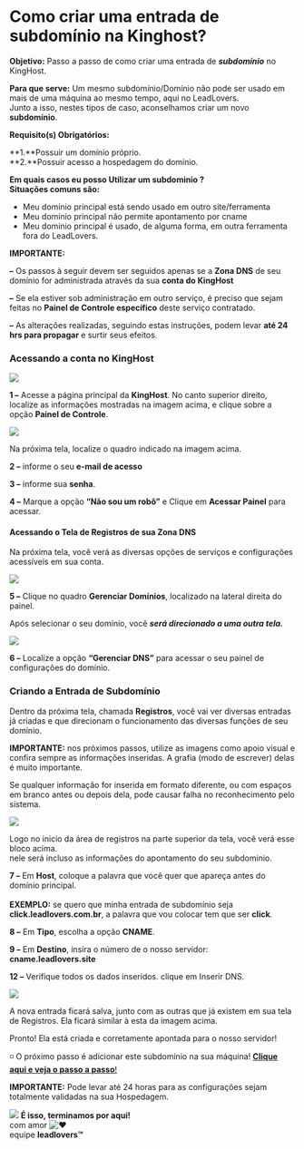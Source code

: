 # Como criar uma entrada de subdomínio na Kinghost?

**Objetivo:** Passo a passo de como criar uma entrada de _**subdomínio**_ no KingHost.

**Para que serve:** Um mesmo subdomínio/Domínio não pode ser usado em mais de uma máquina ao mesmo tempo, aqui no LeadLovers.\
Junto a isso, nestes tipos de caso, aconselhamos criar um novo **subdomínio**.

**Requisito(s) Obrigatórios:**&#x20;

**1.**Possuir um domínio próprio.\
**2.**Possuir acesso a hospedagem do domínio.

**Em quais casos eu posso Utilizar um subdominio ?**\
**Situações comuns são:**

* Meu domínio principal está sendo usado em outro site/ferramenta
* Meu domínio principal não permite apontamento por cname
* Meu domínio principal é usado, de alguma forma, em outra ferramenta fora do LeadLovers.

**IMPORTANTE:**

**–** Os passos à seguir devem ser seguidos apenas se a **Zona DNS** de seu domínio for administrada através da sua **conta do KingHost**

**–** Se ela estiver sob administração em outro serviço, é preciso que sejam feitas no **Painel de Controle específico** deste serviço contratado.

**–** As alterações realizadas, seguindo estas instruções, podem levar **até 24 hrs para propagar** e surtir seus efeitos.

### **Acessando a conta no KingHost**

[![](https://legado.leadlovers.site/wp-content/uploads/2020/09/t1-84.png)](http://legado.leadlovers.site/wp-content/uploads/2020/09/t1-84.png)

**1 –** Acesse a página principal da **KingHost**. No canto superior direito, localize as informações mostradas na imagem acima, e clique sobre a opção **Painel de Controle**.

[![](https://legado.leadlovers.site/wp-content/uploads/2020/09/t1-83.png)](http://legado.leadlovers.site/wp-content/uploads/2020/09/t1-83.png)

Na próxima tela, localize o quadro indicado na imagem acima.

**2 –** informe o seu **e-mail de acesso**

**3 –** informe sua **senha**.

**4 –** Marque a opção **“Não sou um robô”** e Clique em **Acessar Painel** para acessar.

#### **Acessando o Tela de Registros de sua Zona DNS**

Na próxima tela, você verá as diversas opções de serviços e configurações acessíveis em sua conta.

[![](https://legado.leadlovers.site/wp-content/uploads/2020/09/t1-86.png)](http://legado.leadlovers.site/wp-content/uploads/2020/09/t1-86.png)

**5 –** Clique no quadro **Gerenciar Domínios**, localizado na lateral direita do painel.

Após selecionar o seu domínio, você _**será direcionado a uma outra tela.**_

[![](https://legado.leadlovers.site/wp-content/uploads/2020/09/t1-85.png)](http://legado.leadlovers.site/wp-content/uploads/2020/09/t1-85.png)

**6 –** Localize a opção **“Gerenciar DNS”** para acessar o seu painel de configurações do domínio.

### **Criando a Entrada de Subdomínio**

Dentro da próxima tela, chamada **Registros**, você vai ver diversas entradas já criadas e que direcionam o funcionamento das diversas funções de seu domínio.

**IMPORTANTE:** nos próximos passos, utilize as imagens como apoio visual e confira sempre as informações inseridas. A grafia (modo de escrever) delas é muito importante.

Se qualquer informação for inserida em formato diferente, ou com espaços em branco antes ou depois dela, pode causar falha no reconhecimento pelo sistema.

[![](https://legado.leadlovers.site/wp-content/uploads/2020/09/t1-87.png)](http://legado.leadlovers.site/wp-content/uploads/2020/09/t1-87.png)

Logo no inicio da área de registros na parte superior da tela, você verá esse bloco acima.\
nele será incluso as informações do apontamento do seu subdominio.

**7 –** Em **Host**, coloque a palavra que você quer que apareça antes do domínio principal.\
\
**EXEMPLO:** se quero que minha entrada de subdomínio seja **click.leadlovers.com.br**, a palavra que vou colocar tem que ser **click**.

**8 –** Em **Tipo**, escolha a opção **CNAME**.

**9 –** Em **Destino**, insira o número de o nosso servidor: **cname.leadlovers.site**

**12 –** Verifique todos os dados inseridos. clique em Inserir DNS.

[![](https://legado.leadlovers.site/wp-content/uploads/2020/09/t1-88.png)](http://legado.leadlovers.site/wp-content/uploads/2020/09/t1-88.png)

A nova entrada ficará salva, junto com as outras que já existem em sua tela de Registros. Ela ficará similar à esta da imagem acima.

Pronto! Ela está criada e corretamente apontada para o nosso servidor!

◽ O próximo passo é adicionar este subdomínio na sua máquina! [**Clique aqui e veja o passo a passo**!](https://suporte.love/como-cadastrar-dominio-maquina/)

**IMPORTANTE:** Pode levar até 24 horas para as configurações sejam totalmente validadas na sua Hospedagem.

![](https://legado.leadlovers.site/wp-content/uploads/2020/09/1f3c1.svg) **É isso, terminamos por aqui!**\
com amor ![❤](https://legado.leadlovers.site/wp-content/uploads/2020/09/2764.svg)\
equipe **leadlovers™**
